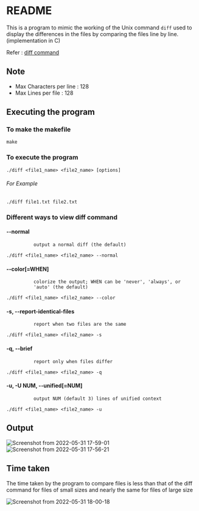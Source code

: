 # README
This is a program to mimic the working of the Unix command `diff` used to display the differences in the files by comparing the files line by line. (implementation in C)

Refer : [diff command](https://man7.org/linux/man-pages/man1/diff.1.html)

## Note 
- Max Characters per line : 128
- Max Lines per file : 128

## Executing the program

### To make the makefile

`make`

### To execute the program

`./diff <file1_name> <file2_name> [options]`

###### For Example 

`./diff file1.txt file2.txt`

### Different ways to view diff command

#### --normal
              output a normal diff (the default)
`./diff <file1_name> <file2_name> --normal`
#### --color[=WHEN]
              colorize the output; WHEN can be 'never', 'always', or
              'auto' (the default)
`./diff <file1_name> <file2_name> --color`
#### -s, --report-identical-files
              report when two files are the same
`./diff <file1_name> <file2_name> -s`
#### -q, --brief
              report only when files differ
`./diff <file1_name> <file2_name> -q`
#### -u, -U NUM, --unified[=NUM]
              output NUM (default 3) lines of unified context
`./diff <file1_name> <file2_name> -u`

## Output 

![Screenshot from 2022-05-31 17-59-01](https://user-images.githubusercontent.com/92677342/171175597-492bf481-78d9-4902-94d8-8c8ad75f4f72.png)
![Screenshot from 2022-05-31 17-56-21](https://user-images.githubusercontent.com/92677342/171175849-a1c391ab-9cb6-4a78-b1aa-6a1d1d87bb51.png)

## Time taken
The time taken by the program to compare files is less than that of the diff command for files of small sizes and nearly the same for files of large size

![Screenshot from 2022-05-31 18-00-18](https://user-images.githubusercontent.com/92677342/171176214-81dfd718-e774-42f1-bab7-305cb15fc295.png)


